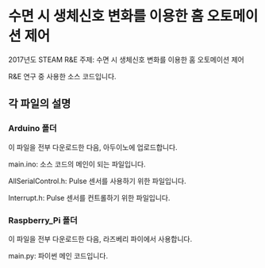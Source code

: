 # 수면 시 생체신호 변화를 이용한 홈 오토메이션 제어

2017년도 STEAM R&E
주제: 수면 시 생체신호 변화를 이용한 홈 오토메이션 제어

R&E 연구 중 사용한 소스 코드입니다.

## 각 파일의 설명

### Arduino 폴더

이 파일을 전부 다운로드한 다음, 아두이노에 업로드합니다.

main.ino: 소스 코드의 메인이 되는 파일입니다.

AllSerialControl.h: Pulse 센서를 사용하기 위한 파일입니다.

Interrupt.h: Pulse 센서를 컨트롤하기 위한 파일입니다.

### Raspberry_Pi 폴더

이 파일을 전부 다운로드한 다음, 라즈베리 파이에서 사용합니다.

main.py: 파이썬 메인 코드입니다.
